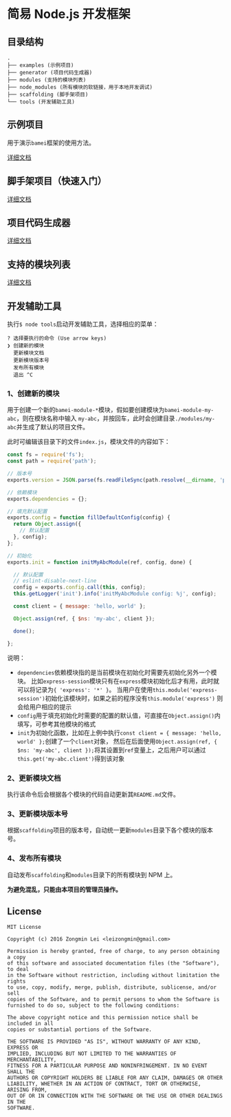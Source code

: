 # 简易 Node.js 开发框架

## 目录结构

```
.
├── examples (示例项目)
├── generator (项目代码生成器)
├── modules (支持的模块列表)
├── node_modules (所有模块的软链接，用于本地开发调试)
├── scaffolding (脚手架项目)
└── tools (开发辅助工具)
```

## 示例项目

用于演示`bamei`框架的使用方法。

[详细文档](https://github.com/leizongmin/bamei/tree/master/examples)

## 脚手架项目（快速入门）

[详细文档](https://github.com/leizongmin/bamei/tree/master/scaffolding)

## 项目代码生成器

[详细文档](https://github.com/leizongmin/bamei/tree/master/generator)

## 支持的模块列表

[详细文档](https://github.com/leizongmin/bamei/tree/master/modules)

## 开发辅助工具

执行`$ node tools`启动开发辅助工具，选择相应的菜单：

```
? 选择要执行的命令 (Use arrow keys)
❯ 创建新的模块
  更新模块文档
  更新模块版本号
  发布所有模块
  退出 ^C
```

### 1、创建新的模块

用于创建一个新的`bamei-module-*`模块，假如要创建模块为`bamei-module-my-abc`，则在模块名称中输入
`my-abc`，并按回车，此时会创建目录`./modules/my-abc`并生成了默认的项目文件。

此时可编辑该目录下的文件`index.js`，模块文件的内容如下：

```javascript
const fs = require('fs');
const path = require('path');

// 版本号
exports.version = JSON.parse(fs.readFileSync(path.resolve(__dirname, 'package.json')).toString()).version;

// 依赖模块
exports.dependencies = {};

// 填充默认配置
exports.config = function fillDefaultConfig(config) {
  return Object.assign({
    // 默认配置
  }, config);
};

// 初始化
exports.init = function initMyAbcModule(ref, config, done) {

  // 默认配置
  // eslint-disable-next-line
  config = exports.config.call(this, config);
  this.getLogger('init').info('initMyAbcModule config: %j', config);

  const client = { message: 'hello, world' };

  Object.assign(ref, { $ns: 'my-abc', client });

  done();

};
```

说明：

+ `dependencies`依赖模块指的是当前模块在初始化时需要先初始化另外一个模块。
  比如`express-session`模块只有在`express`模块初始化后才有用，此时就可以将记录为`{ 'express': '*' }`。
  当用户在使用`this.module('express-session')`初始化该模块时，如果之前的程序没有`this.module('express')`
  则会给用户相应的提示
+ `config`用于填充初始化时需要的配置的默认值，可直接在`Object.assign()`内填写，可参考其他模块的格式
+ `init`为初始化函数，比如在上例中执行`const client = { message: 'hello, world' };`创建了一个`client`对象，
  然后在后面使用`Object.assign(ref, { $ns: 'my-abc', client });`将其设置到`ref`变量上，之后用户可以通过
  `this.get('my-abc.client')`得到该对象

### 2、更新模块文档

执行该命令后会根据各个模块的代码自动更新其`README.md`文件。

### 3、更新模块版本号

根据`scaffolding`项目的版本号，自动统一更新`modules`目录下各个模块的版本号。

### 4、发布所有模块

自动发布`scaffolding`和`modules`目录下的所有模块到 NPM 上。

**为避免混乱，只能由本项目的管理员操作。**


## License

```
MIT License

Copyright (c) 2016 Zongmin Lei <leizongmin@gmail.com>

Permission is hereby granted, free of charge, to any person obtaining a copy
of this software and associated documentation files (the "Software"), to deal
in the Software without restriction, including without limitation the rights
to use, copy, modify, merge, publish, distribute, sublicense, and/or sell
copies of the Software, and to permit persons to whom the Software is
furnished to do so, subject to the following conditions:

The above copyright notice and this permission notice shall be included in all
copies or substantial portions of the Software.

THE SOFTWARE IS PROVIDED "AS IS", WITHOUT WARRANTY OF ANY KIND, EXPRESS OR
IMPLIED, INCLUDING BUT NOT LIMITED TO THE WARRANTIES OF MERCHANTABILITY,
FITNESS FOR A PARTICULAR PURPOSE AND NONINFRINGEMENT. IN NO EVENT SHALL THE
AUTHORS OR COPYRIGHT HOLDERS BE LIABLE FOR ANY CLAIM, DAMAGES OR OTHER
LIABILITY, WHETHER IN AN ACTION OF CONTRACT, TORT OR OTHERWISE, ARISING FROM,
OUT OF OR IN CONNECTION WITH THE SOFTWARE OR THE USE OR OTHER DEALINGS IN THE
SOFTWARE.
```
